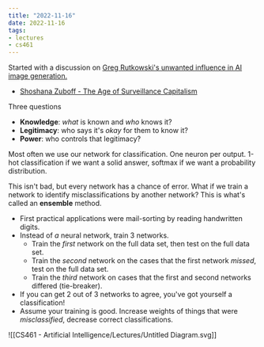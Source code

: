 ```yaml
---
title: "2022-11-16"
date: 2022-11-16
tags:
- lectures
- cs461
---
```


Started with a discussion on [Greg Rutkowski's unwanted influence in AI image generation.]([https://www.technologyreview.com/2022/09/16/1059598/this-artist-is-dominating-ai-generated-art-and-hes-not-happy-about-it/](https://www.technologyreview.com/2022/09/16/1059598/this-artist-is-dominating-ai-generated-art-and-hes-not-happy-about-it/)[](https://www.technologyreview.com/2022/09/16/1059598/this-artist-is-dominating-ai-generated-art-and-hes-not-happy-about-it/))

* [Shoshana Zuboff - The Age of Surveillance Capitalism](https://en.wikipedia.org/wiki/The_Age_of_Surveillance_Capitalism)

Three questions
* **Knowledge**: *what* is known and *who* knows it?
* **Legitimacy**: who says it's *okay* for them to know it?
* **Power**: who controls that legitimacy?

Most often we use our network for classification. One neuron per output. 1-hot classification if we want a solid answer, softmax if we want a probability distribution.

This isn't bad, but every network has a chance of error. What if we train a network to identify misclassifications by another network? This is what's called an **ensemble** method.
* First practical applications were mail-sorting by reading handwritten digits.
* Instead of *a* neural network, train 3 networks.
	* Train the *first* network on the full data set, then test on the full data set.
	* Train the *second* network on the cases that the first network *missed*, test on the full data set.
	* Train the *third* network on cases that the first and second networks differed (tie-breaker).
* If you can get 2 out of 3 networks to agree, you've got yourself a classification!
* Assume your training is good. Increase weights of things that were *misclassified*, decrease correct classifications.

![[CS461 - Artificial Intelligence/Lectures/Untitled Diagram.svg]]


